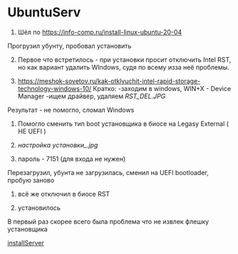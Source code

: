 # UbuntuServ

1) Шёл по https://info-comp.ru/install-linux-ubuntu-20-04

Прогрузил убунту, пробовал установить

2) Первое что встретилось - при установки просит отключить Intel RST, но как вариант удалить WIndows, судя по всему изза неё проблемы.

3) https://meshok-sovetov.ru/kak-otklyuchit-intel-rapid-storage-technology-windows-10/
Кратко:
-заходим в windows, WIN+X - Device Manager
-ищем драйвер, удаляем *RST_DEL.JPG*

Результат - не помогло, сломал Windows

1) Помогло сменить тип boot установщика в биосе на Legasy External ( НЕ UEFI )

2) *настройка установки_.jpg*

3) пароль - 7151 (для входа не нужен)

Перезагрузил, убунта не загрузилась, сменил на UEFI bootloader, пробую заново

1) всё же отключил в биосе RST

2) установилось

В первый раз скорее всего была проблема что не извлек флешку установщика

[installServer](installServer.md)